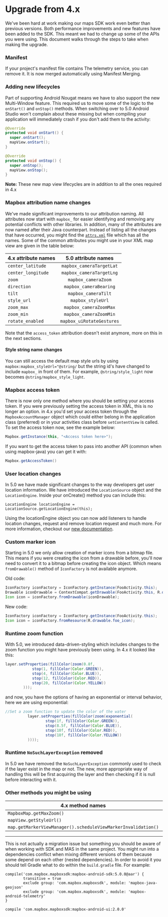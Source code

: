 # Upgrade from 4.x

We've been hard at work making our maps SDK work even better than previous versions. Both performance improvements and new features have been added to the SDK. This meant we had to change up some of the APIs you were using. This document walks through the steps to take when making the upgrade.

### Manifest
If your project's manifest file contains The telemetry service, you can remove it. It is now merged automatically using Manifest Merging.


### Adding new lifecycles

Part of supporting Android Nougat means we have to also support the new Multi-Window feature. This required us to move some of the logic to the `onStart()` and `onStop()` methods. When switching over to 5.0 Android Studio won't complain about these missing but when compiling your application will immediately crash if you don't add them to the activity:

```java
@Override
protected void onStart() {
  super.onStart();
  mapView.onStart();
}

@Override
protected void onStop() {
  super.onStop();
  mapView.onStop();
}
```

**Note:** These new map view lifecycles are in addition to all the ones required in 4.x

### Mapbox attribution name changes

We've made significant improvements to our attribution naming. All attributes now start with `mapbox_` for easier identifying and removing any potential conflicts with other libraries. In addition, many of the attributes are now named after their Java counterpart. Instead of listing all the changes that have occurred, you might find the [`attrs.xml`](https://github.com/mapbox/mapbox-gl-native/blob/master/platform/android/MapboxGLAndroidSDK/src/main/res/values/attrs.xml) file which has all the names. Some of the common attributes you might use in your XML map view are given in the table below:

| 4.x attribute names | 5.0 attribute names      |
| ------------------- |:------------------------:|
| `center_latitude`   | `mapbox_cameraTargetLat` |
| `center_longitude`  | `mapbox_cameraTargetLng` |
| `zoom`              | `mapbox_cameraZoom`      |
| `direction`         | `mapbox_cameraBearing`   |
| `tilt`              | `mapbox_cameraTilt`      |
| `style_url`         | `mapbox_styleUrl`        |
| `zoom_max`          | `mapbox_cameraZoomMax`   |
| `zoom_min`          | `mapbox_cameraZoomMin`   |
| `rotate_enabled`    | `mapbox_uiRotateGestures`|

Note that the `access_token` attribution doesn't exist anymore, more on this in the next sections.

#### Style string name changes

You can still access the default map style urls by using `mapbox:mapbox_styleUrl="@string/` but the string id's have changed to include `mapbox_` in front of them. For example, `@string/style_light` now becomes `@string/mapbox_style_light`.

### Mapbox access token

There is now only one method where you should be setting your access token. If you were previously setting the access token in XML, this is no longer an option. in 4.x you'd set your access token through the `MapboxAccountManager` object which could either belong in the application class (preferred) or in your activities class before `setContentView` is called. To set the access token now, see the example below:

```java
Mapbox.getInstance(this, "<Access token here>");
```

If you want to get the access token to pass into another API (common when using mapbox-java) you can get it with:

```java
Mapbox.getAccessToken()
```

### User location changes
In 5.0 we have made significant changes to the way developers get user location information. We have introduced the `LocationSource` object and the `LocationEngine`. Inside your onCreate() method you can include this:

```
LocationEngine locationEngine = LocationSource.getLocationEngine(this);
```

Using the locationEngine object you can now add listeners to handle location changes, request and remove location request and much more. For more information, checkout our [new documentation](https://www.mapbox.com/mapbox-java/#locationengine).

### Custom marker icon
Starting in 5.0 we only allow creation of marker icons from a bitmap file. This means if you were creating the icon from a drawable before, you'll now need to convert it to a bitmap before creating the icon object. Which means `fromDrawable()` method of `IconFactory` is not available anymore.

Old code:
```java
IconFactory iconFactory = IconFactory.getInstance(FooActivity.this);
Drawable iconDrawable = ContextCompat.getDrawable(FooActivity.this, R.drawable.foo_icon);
Icon icon = iconFactory.fromDrawable(iconDrawable);
```
New code:
```java
IconFactory iconFactory = IconFactory.getInstance(FooActivity.this);
Icon icon = iconFactory.fromResource(R.drawable.foo_icon);
```

### Runtime zoom function
With 5.0, we introduced data-driven-styling which includes changes to the zoom function you might have previously been using. In 4.x it looked like this:

```java
layer.setProperties(fillColor(zoom(0.8f,
            stop(1, fillColor(Color.GREEN)),
            stop(4, fillColor(Color.BLUE)),
            stop(12, fillColor(Color.RED)),
            stop(20, fillColor(Color.YELLOW))
        )));
```

and now, you have the options of having an exponential or interval behavior, here we are using exponential:

```java
//Set a zoom function to update the color of the water
          layer.setProperties(fillColor(zoom(exponential(
                  stop(1f, fillColor(Color.GREEN)),
                  stop(8.5f, fillColor(Color.BLUE)),
                  stop(10f, fillColor(Color.RED)),
                  stop(18f, fillColor(Color.YELLOW))
          ))));
```

### Runtime `NoSuchLayerException` removed
In 5.0 we have removed the `NoSuchLayerException` commonly used to check if the layer exist in the map or not. The new, more appropriate way of handling this will be first acquiring the layer and then checking if it is null before interacting with it.

### Other methods you might be using

| 4.x method names                                              | 5.0 method names                      |
| ------------------------------------------------------------- |:-------------------------------------:|
| `MapboxMap.getMaxZoom()`                                      | `MapboxMap.getMaxZoomLevel()`         |
| `mapView.getStyleUrl()`                                       | `mapboxMap.getStyleUrl()`             |
| `map.getMarkerViewManager().scheduleViewMarkerInvalidation()` | `map.getMarkerViewManager().update()` |

---

This is not actually a migration issue but something you should be aware of when working with SDK and MAS in the same project. You might run into a dependencies conflict when mixing different versions of them because some depend on each other (nested dependencies). In order to avoid it you should tell Gradle what to do within the `build.gradle` file. For example:

```
compile('com.mapbox.mapboxsdk:mapbox-android-sdk:5.0.0@aar') {
        transitive = true
        exclude group: 'com.mapbox.mapboxsdk', module: 'mapbox-java-geojson'
        exclude group: 'com.mapbox.mapboxsdk', module: 'mapbox-android-telemetry'
}

compile 'com.mapbox.mapboxsdk:mapbox-android-ui:2.0.0'
```
